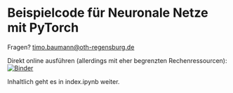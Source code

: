 # Beispielcode für Neuronale Netze mit PyTorch

Fragen? timo.baumann@oth-regensburg.de

Direkt online ausführen (allerdings mit eher begrenzten Rechenressourcen): 
[![Binder](https://mybinder.org/badge_logo.svg)](https://mybinder.org/v2/gh/timobaumann/fobi-neuronale-netze/HEAD?labpath=index.ipynb)

Inhaltlich geht es in index.ipynb weiter.
